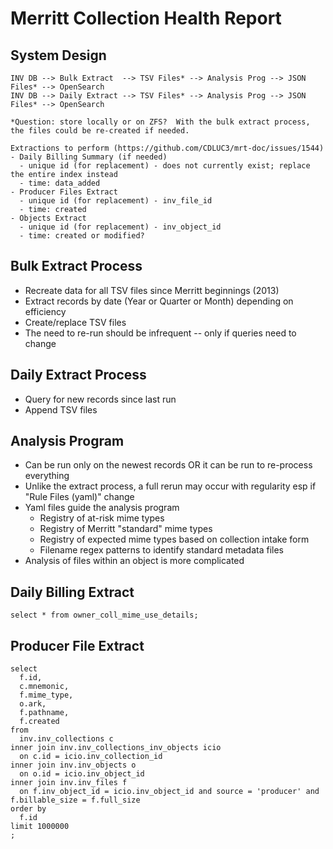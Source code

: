 # Merritt Collection Health Report

## System Design

```
INV DB --> Bulk Extract  --> TSV Files* --> Analysis Prog --> JSON Files* --> OpenSearch 
INV DB --> Daily Extract --> TSV Files* --> Analysis Prog --> JSON Files* --> OpenSearch 

*Question: store locally or on ZFS?  With the bulk extract process, the files could be re-created if needed.

Extractions to perform (https://github.com/CDLUC3/mrt-doc/issues/1544)
- Daily Billing Summary (if needed)
  - unique id (for replacement) - does not currently exist; replace the entire index instead
  - time: data_added
- Producer Files Extract
  - unique id (for replacement) - inv_file_id
  - time: created
- Objects Extract
  - unique id (for replacement) - inv_object_id
  - time: created or modified?
```

## Bulk Extract Process
- Recreate data for all TSV files since Merritt beginnings (2013)
- Extract records by date (Year or Quarter or Month) depending on efficiency
- Create/replace TSV files
- The need to re-run should be infrequent -- only if queries need to change

## Daily Extract Process
- Query for new records since last run
- Append TSV files

## Analysis Program
- Can be run only on the newest records OR it can be run to re-process everything
- Unlike the extract process, a full rerun may occur with regularity esp if "Rule Files (yaml)" change
- Yaml files guide the analysis program
  - Registry of at-risk mime types
  - Registry of Merritt "standard" mime types
  - Registry of expected mime types based on collection intake form
  - Filename regex patterns to identify standard metadata files
- Analysis of files within an object is more complicated

## Daily Billing Extract
```
select * from owner_coll_mime_use_details;
```

## Producer File Extract
```
select
  f.id,
  c.mnemonic,
  f.mime_type,
  o.ark,
  f.pathname,
  f.created
from 
  inv.inv_collections c
inner join inv.inv_collections_inv_objects icio 
  on c.id = icio.inv_collection_id 
inner join inv.inv_objects o 
  on o.id = icio.inv_object_id
inner join inv.inv_files f 
  on f.inv_object_id = icio.inv_object_id and source = 'producer' and f.billable_size = f.full_size
order by 
  f.id
limit 1000000
;
```